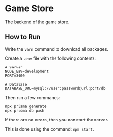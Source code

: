 # Game Store

The backend of the game store.

## How to Run

Write the `yarn` command to download all packages.

Create a `.env` file with the following contents:

```env
# Server
NODE_ENV=development
PORT=3000

# Database
DATABASE_URL=mysql://user:password@url:port/db
```

Then run a few commands:

```
npx prisma generate
npx prisma db push
```

If there are no errors, then you can start the server.

This is done using the command: `npm start`.
